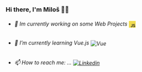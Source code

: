 ### **Hi there, I'm Miloš 👋🏽**

* ###### 🔭 Im currently working on some Web Projects  <img align="center" alt="JavaScript" width="18px" src="https://raw.githubusercontent.com/github/explore/80688e429a7d4ef2fca1e82350fe8e3517d3494d/topics/javascript/javascript.png" />
* ###### 🌱 I’m currently learning Vue.js  <img align="center" alt="Vue" width="18px" src="https://upload.wikimedia.org/wikipedia/commons/thumb/9/95/Vue.js_Logo_2.svg/220px-Vue.js_Logo_2.svg.png" />
* ###### 📫 How to reach me: ...   <a href="https://www.linkedin.com/in/milo%C5%A1-mi%C4%87evi%C4%87-642829205/"><img align="center" alt="Linkedin" width="70px" src="https://content.linkedin.com/content/dam/me/business/en-us/amp/brand-site/v2/bg/LI-Logo.svg.original.svg" /></a>
